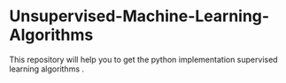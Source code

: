 # Unsupervised-Machine-Learning-Algorithms
This repository will help you to get the python implementation supervised learning algorithms .
